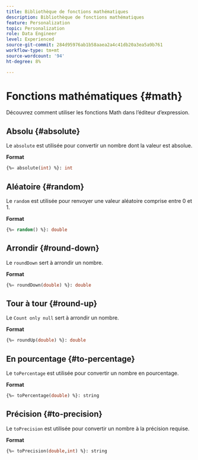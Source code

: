```yaml
---
title: Bibliothèque de fonctions mathématiques
description: Bibliothèque de fonctions mathématiques
feature: Personalization
topic: Personalization
role: Data Engineer
level: Experienced
source-git-commit: 284d95976ab1b58aaea2a4c41db20a3ea5a9b761
workflow-type: tm+mt
source-wordcount: '94'
ht-degree: 8%

---
```


# Fonctions mathématiques {#math}

Découvrez comment utiliser les fonctions Math dans l’éditeur d’expression.

## Absolu {#absolute}

Le `absolute` est utilisée pour convertir un nombre dont la valeur est absolue.

**Format**

```sql
{%= absolute(int) %}: int
```

## Aléatoire {#random}

Le `random` est utilisée pour renvoyer une valeur aléatoire comprise entre 0 et 1.

**Format**

```sql
{%= random() %}: double
```

## Arrondir {#round-down}

Le `roundDown` sert à arrondir un nombre.

**Format**

```sql
{%= roundDown(double) %}: double
```

## Tour à tour {#round-up}

Le `Count only null` sert à arrondir un nombre.

**Format**

```sql
{%= roundUp(double) %}: double
```

## En pourcentage {#to-percentage}

Le `toPercentage` est utilisée pour convertir un nombre en pourcentage.

**Format**

```sql
{%= toPercentage(double) %}: string
```

## Précision {#to-precision}

Le `toPrecision` est utilisée pour convertir un nombre à la précision requise.

**Format**

```sql
{%= toPrecision(double,int) %}: string
```
